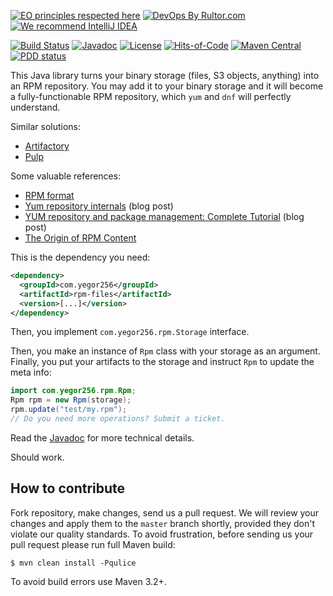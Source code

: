 [![EO principles respected here](https://www.elegantobjects.org/badge.svg)](https://www.elegantobjects.org)
[![DevOps By Rultor.com](http://www.rultor.com/b/yegor256/rpm-files)](http://www.rultor.com/p/yegor256/rpm-files)
[![We recommend IntelliJ IDEA](https://www.elegantobjects.org/intellij-idea.svg)](https://www.jetbrains.com/idea/)

[![Build Status](https://img.shields.io/travis/yegor256/rpm-files/master.svg)](https://travis-ci.org/yegor256/rpm-files)
[![Javadoc](http://www.javadoc.io/badge/com.yegor256/rpm-files.svg)](http://www.javadoc.io/doc/com.yegor256/rpm-files)
[![License](https://img.shields.io/badge/license-MIT-green.svg)](https://github.com/yegor256/rpm-files/blob/master/LICENSE.txt)
[![Hits-of-Code](https://hitsofcode.com/github/yegor256/rpm-files)](https://hitsofcode.com/view/github/yegor256/rpm-files)
[![Maven Central](https://img.shields.io/maven-central/v/com.yegor256/rpm-files.svg)](https://maven-badges.herokuapp.com/maven-central/com.yegor256/rpm-files)
[![PDD status](http://www.0pdd.com/svg?name=yegor256/rpm-files)](http://www.0pdd.com/p?name=yegor256/rpm-files)

This Java library turns your binary storage
(files, S3 objects, anything) into an RPM repository.
You may add it to your binary storage and it will become
a fully-functionable RPM repository, which `yum` and `dnf`
will perfectly understand.

Similar solutions:

  * [Artifactory](https://www.jfrog.com/confluence/display/RTF/RPM+Repositories)
  * [Pulp](https://pulp-rpm.readthedocs.io/en/latest/)

Some valuable references:

  * [RPM format](https://rpm-packaging-guide.github.io/)
  * [Yum repository internals](https://blog.packagecloud.io/eng/2015/07/20/yum-repository-internals/) (blog post)
  * [YUM repository and package management: Complete Tutorial](https://www.slashroot.in/yum-repository-and-package-management-complete-tutorial) (blog post)
  * [The Origin of RPM Content](https://docs.pulpproject.org/plugins/pulp_rpm/tech-reference/rpm.html)

This is the dependency you need:

```xml
<dependency>
  <groupId>com.yegor256</groupId>
  <artifactId>rpm-files</artifactId>
  <version>[...]</version>
</dependency>
```

Then, you implement `com.yegor256.rpm.Storage` interface.

Then, you make an instance of `Rpm` class with your storage
as an argument. Finally, you put your artifacts to the storage
and instruct `Rpm` to update the meta info:

```java
import com.yegor256.rpm.Rpm;
Rpm rpm = new Rpm(storage);
rpm.update("test/my.rpm");
// Do you need more operations? Submit a ticket.
```

Read the [Javadoc](http://www.javadoc.io/doc/com.yegor256/rpm-files)
for more technical details.

Should work.

## How to contribute

Fork repository, make changes, send us a pull request. We will review
your changes and apply them to the `master` branch shortly, provided
they don't violate our quality standards. To avoid frustration, before
sending us your pull request please run full Maven build:

```
$ mvn clean install -Pqulice
```

To avoid build errors use Maven 3.2+.
